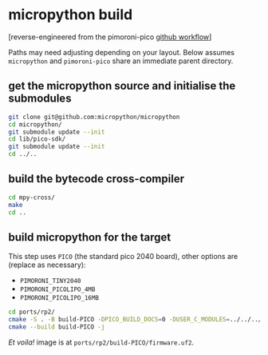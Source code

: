 # micropython build

[reverse-engineered from the pimoroni-pico [github workflow](./.github/workflows/micropython.yml)]

Paths may need adjusting depending on your layout. Below assumes `micropython` and `pimoroni-pico` share an immediate parent directory.

## get the micropython source and initialise the submodules

```sh
git clone git@github.com:micropython/micropython
cd micropython/
git submodule update --init
cd lib/pico-sdk/
git submodule update --init
cd ../..
```

## build the bytecode cross-compiler

```sh
cd mpy-cross/
make
cd ..
```

## build micropython for the target

This step uses `PICO` (the standard pico 2040 board), other options are (replace as necessary):
- `PIMORONI_TINY2040`
- `PIMORONI_PICOLIPO_4MB`
- `PIMORONI_PICOLIPO_16MB`

```sh
cd ports/rp2/
cmake -S . -B build-PICO -DPICO_BUILD_DOCS=0 -DUSER_C_MODULES=../../../rpi-pico/pimoroni-pico/micropython/modules/micropython.cmake -DMICROPY_BOARD=PICO
cmake --build build-PICO -j
```

*Et voila!* image is at `ports/rp2/build-PICO/firmware.uf2`.
